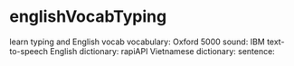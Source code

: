 # englishVocabTyping
learn typing and English vocab
vocabulary: Oxford 5000
sound: IBM text-to-speech
English dictionary: rapiAPI
Vietnamese dictionary: 
sentence: 